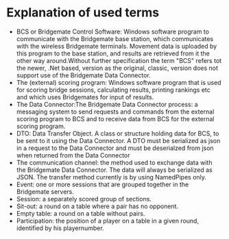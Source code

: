 # Explanation of used terms

* BCS or Bridgemate Control Software: Windows software program to communicate with the Bridgemate base station, which communicates with the wireless Bridgemate terminals. Movement data is uploaded by this program to the base station, and results are retrieved from it the other way around.Without further specification the term "BCS" refers tot the newer, .Net based, version as the original, classic, version does not support use of the Bridgemate Data Connector.
* The (external) scoring program: Windows software program that is used for scoring bridge sessions, calculating results, printing rankings etc and which uses Bridgemates for input of results.
* The Data Connector:The Bridgemate Data Connector process: a messaging system to send requests and commands from the external scoring program to BCS and to receive data from BCS for the external scoring program.&nbsp;
* DTO: Data Transfer Object. A class or structure holding data for BCS, to be sent to it using the Data Connector. A DTO must be serialized as json in a request to the Data Connector and must be deserialzed from json when returned from the Data Connector
* The communication channel: the method used to exchange data with the Bridgemate Data Connector. The data will always be serialized as JSON. The transfer method currently is by using NamedPipes only.
* Event: one or more sessions that are grouped together in the Bridgemate servers.
* Session: a separately scored group of sections.
* Sit-out: a round on a table where a pair has no opponent.
* Empty table: a round on a table without pairs.
* Participation: the position of a player on a table in a given round, identified by his playernumber.

